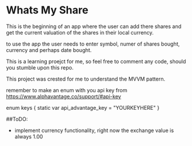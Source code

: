 #  Whats My Share

This is the beginning of an app where the user can add there shares and get the current valuation of the shares in their local currency.

to use the app the user needs to enter symbol, numer of shares bought, currency and perhaps date bought.

This is a learning proejct for me, so feel free to comment any code, should you stumble upon this repo.

This project was crested for me to understand the MVVM pattern.

remember to make an enum with you api key from https://www.alphavantage.co/support/#api-key

 enum keys {
      static var api_advantage_key = "YOURKEYHERE"
 }


##ToDO:
- implement currency functionality, right now the exchange value is always 1.00

